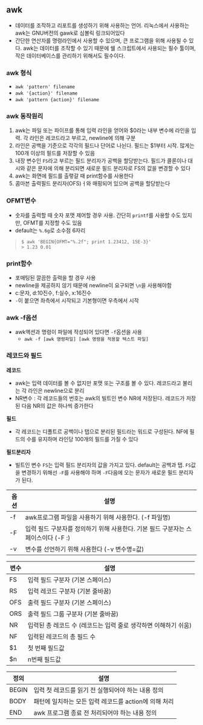 ## awk

- 데이터를 조작하고 리포트를 생성하기 위해 사용하는 언어. 리눅스에서 사용하는 awk는 GNU버전의 gawk로 심볼릭 링크되어있다
- 간단한 연산자를 명령라인에서 사용할 수 있으며, 큰 프로그램을 위해 사용될 수 있다. awk는 데이터를 조작할 수 있기 때문에 쉘 스크립트에서 사용되는 필수 툴이며, 작은 데이터베이스를 관리하기 위해서도 필수이다.



### awk 형식

- `awk 'pattern' filename`
- `awk '{action}' filename`
- `awk 'pattern {action}' filename`

### 

### awk 동작원리

1. awk는 파일 또는 파이프를 통해 입력 라인을 얻어와 $0라는 내부 변수에 라인을 입력. 각 라인은 레코드라고 부르고, newline에 의해 구분
2. 라인은 공백을 기준으로 각각의 필드나 단어로 나뉜다. 필드는 $1부터 시작. 많게는 100개 이상의 필드를 저장할 수 있음
3. 내장 변수인 `FS`라고 부르는 필드 분리자가 공백을 할당받는다. 필드가 콜론이나 대시와 같은 문자에 의해 분리되면 새로운 필드 분리자로 FS의 값을 변경할 수 있다
4. awk는 화면에 필드를 출렿갈 때 print함수를 사용한다
5. 콤마븐 출력필드 분리자(OFS)ㅓ와 매핑되어 있으며 공백을 할당받는다

### OFMT변수

- 숫자를 출력할 때 숫자 포맷 제어할 경우 사용. 간단히 `printf`를 사용할 수도 있지만, OFMT를 지정할 수도 있음
- default는 `%.6g`로 소수점 6자리

> ```shell
> $ awk 'BEGIN{OFMT="%.2f"; print 1.23412, 15E-3}'
> > 1.23 0.01
> ```

### print함수

- 포매팅된 깔끔한 출력을 할 경우 사용
- newline을 제공하지 않기 때문에 newline이 요구되면 `\n`을 사용해야함
- c:문자, d:10진수, f:실수, x:16진수
- `-`이 붙으면 좌측에서 시작되고 기본형이면 우측에서 시작

### awk -f옵션

- awk액션과 명령이 파일에 작성되어 있다면 `-f`옵션을 사용
  - `awk -f [awk 명령파일] [awk 명령을 적용할 텍스트 파일]`

### 레코드와 필드

**레코드**

- awk는 입력 데이터를 볼 수 없지만 포맷 또는 구조를 볼 수 있다. 레코드라고 불리는 각 라인은 newline으로 분리
- NR변수 : 각 레코드들의 번호는 awk의 빌트인 변수 NR에 저장된다. 레코드가 저장된 다음 NR의 값은 하나씩 증가한다

**필드**

- 각 레코드는 디폴트르 공백이나 탭으로 분리된 필드라는 워드로 구성된다. NF에 필드의 수를 유지하며 라인당 100개의 필드를 가질 수 있다

**필드분리자**

- 빌트인 변수 `FS`는 입력 필드 분리자의 값을 가지고 있다. default는 공백과 탭. `FS`값을 변경하기 위해선 `-F`를 사용해야 하며 `-F`다음에 오는 문자가 새로운 필드 분리자가 된다.

| 옵션 | 설명                                                         |
| ---- | ------------------------------------------------------------ |
| -f   | awk프로그램 파일을 사용하기 위해 사용한다. (-f 파일명)       |
| -F   | 입력 필드 구분자를 정의하기 위해 사용한다. 기본 필드 구분자는 스페이스이다 (-F :) |
| -v   | 변수를 선언하기 위해 사용한다 (-v 변수명=값)                 |

| 변수 | 설명                                                         |
| ---- | ------------------------------------------------------------ |
| FS   | 입력 필드 구분자 (기본 스페이스)                             |
| RS   | 입력 레코드 구분자 (기본 줄바꿈)                             |
| OFS  | 출력 필드 구분자 (기본 스페이스)                             |
| ORS  | 출력 필드 그룹 구분자 (기본 줄바꿈)                          |
| NR   | 입력된 총 레코드 수 (레코드는 입력 줄로 생각하면 이해하기 쉬움) |
| NF   | 입력된 레코드의 총 필드 수                                   |
| $1   | 첫 번째 필드값                                               |
| $n   | n번째 필드값                                                 |

| 정의  | 설명                                                  |
| ----- | ----------------------------------------------------- |
| BEGIN | 입력 첫 레코드를 읽기 전 실행되어야 하는 내용 정의    |
| BODY  | 패턴에 일치하는 모든 입력 레코드를 action에 의해 처리 |
| END   | awk 프로그램 종료 전 처리되어야 하는 내용 정의        |

